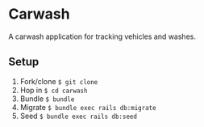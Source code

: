 # Carwash

A carwash application for tracking vehicles and washes.


## Setup

1. Fork/clone `$ git clone `
1. Hop in `$ cd carwash`
1. Bundle `$ bundle`
1. Migrate `$ bundle exec rails db:migrate`
1. Seed `$ bundle exec rails db:seed`
